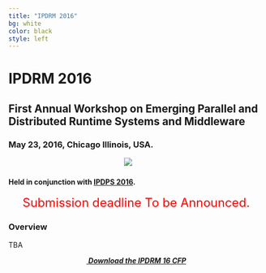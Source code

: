 ```yaml
---
title: "IPDRM 2016"
bg: white
color: black
style: left
---
```


# IPDRM 2016

<div style="text-align:center;">
  <span class="fa-stack subtlecircle" style="font-size:64px; background:rgba(0,128,0,0.1)">
    <i class="fa fa-circle fa-stack-2x text-white"></i>
    <i class="fa fa-server fa-stack-1x text-green"></i>
  </span>
</div>

## First Annual Workshop on Emerging Parallel and Distributed Runtime Systems and Middleware

### May 23, 2016, Chicago Illinois, USA.

<div style="text-align:center;">
  <a href="http://www.ipdps.org/ipdps2016"><img src="img/IPDPS20165Logo.jpg"/></a>
  &nbsp;  &nbsp;  &nbsp;  &nbsp;
</div>

#### Held in conjunction with [IPDPS 2016](http://www.ipdps.org/ipdps2016).

<div style="text-align:center;">
  <p>
  <font style="color:red;font-size:18pt;font-face:bold;">
  Submission deadline To be Announced.
  </b></font>
  </p>
</div>

### Overview
TBA

<div style="text-align:center;">
  <p>
    <a href="ipdrm16-cfp.txt">
      <i class="fa fa-file-text-o">&nbsp;<b>Download the IPDRM 16 CFP</b></i>
    </a>
  </p>
</div>
